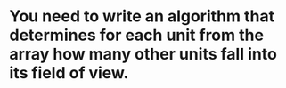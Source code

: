 # You need to write an algorithm that determines for each unit from the array how many other units fall into its field of view.
